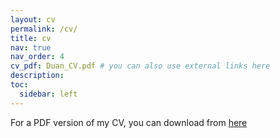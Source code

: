 ```yaml
---
layout: cv
permalink: /cv/
title: cv
nav: true
nav_order: 4
cv_pdf: Duan_CV.pdf # you can also use external links here
description: 
toc:
  sidebar: left
---
```


For a PDF version of my CV, you can download from [here](https://duan-liu.github.io/assets/pdf/Duan_CV.pdf)
